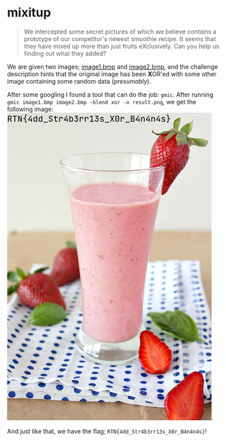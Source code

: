 # mixitup

> We intercepted some secret pictures of which we believe contains a prototype of our competitor's newest smoothie recipe. It seems that they have mixed up more than just fruits eXclusively. Can you help us finding out what they added?

We are given two images; [image1.bmp](image1.bmp) and [image2.bmp](image2.bmp), and the challenge description hints that the original image has been **X**OR'ed with some other image containing some random data (*presumably*).

After some googling I found a tool that can do the job: `gmic`. After running `gmic image1.bmp image2.bmp -blend xor -o result.png`, we get the following image:
![flag](result.png).

And just like that, we have the flag; `RTN{4dd_Str4b3rr13s_X0r_B4n4n4s}`!
